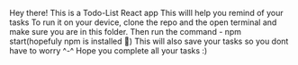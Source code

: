 Hey there!
This is a Todo-List React app
This willl help you remind of your tasks
To run it on your device, clone the repo and the open terminal and make sure you are in this folder.
Then run the command - npm start(hopefuly npm is installed 👀)
This will also save your tasks so you dont have to worry ^-^
Hope you complete all your tasks :)